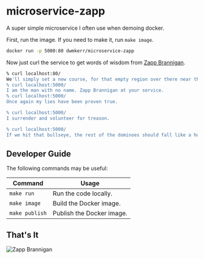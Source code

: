 # microservice-zapp

A super simple microservice I often use when demoing docker.

First, run the image. If you need to make it, run `make image`.

```sh
docker run -p 5000:80 dwmkerr/microservice-zapp
```

Now just curl the service to get words of wisdom from [Zapp Brannigan](https://en.wikipedia.org/wiki/Zapp_Brannigan).

```sh
% curl localhost:80/
We'll simply set a new course, for that empty region over there near that blackish, holish thing.                                                                     
% curl localhost:5000/
I am the man with no name. Zapp Brannigan at your service.                                                                                                            
% curl localhost:5000/
Once again my lies have been proven true.

% curl localhost:5000/
I surrender and volunteer for treason.                                                                         

% curl localhost:5000/
If we hit that bullseye, the rest of the dominoes should fall like a house of cards. Checkmate.
```

## Developer Guide

The following commands may be useful:

| Command        | Usage                     |
|----------------|---------------------------|
| `make run`     | Run the code locally.     |
| `make image`   | Build the Docker image.   |
| `make publish` | Publish the Docker image. |

## That's It

![Zapp Brannigan](./images/zapp.jpg)
